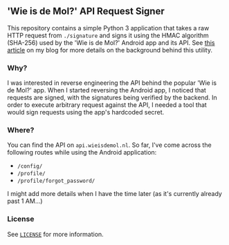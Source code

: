 ## 'Wie is de Mol?' API Request Signer
This repository contains a simple Python 3 application that takes a raw HTTP request from `./signature`
and signs it using the HMAC algorithm (SHA-256) used by the 'Wie is de Mol?' Android app and its API. See 
[this article](https://n04m.nl/reverse-engineering-the-wie-is-de-mol-app) on my blog for more details on the background behind this utility.

### Why?
I was interested in reverse engineering the API behind the popular 'Wie is de Mol?' app. When I started reversing
the Android app, I noticed that requests are signed, with the signatures being verified by the backend. In order to 
execute arbitrary request against the API, I needed a tool that would sign requests using the app's hardcoded secret.

### Where?
You can find the API on `api.wieisdemol.nl`. So far, I've come across the following routes while using the Android 
application:

- `/config/`
- `/profile/`
- `/profile/forgot_password/`

I might add more details when I have the time later (as it's currently already past 1 AM...)

### License
See [`LICENSE`](LICENSE) for more information.
